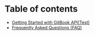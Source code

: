 # Table of contents

* [Getting Started with GitBook API(Test)](README.md)
* [Frequently Asked Questions (FAQ)](frequently-asked-questions-faq.md)
